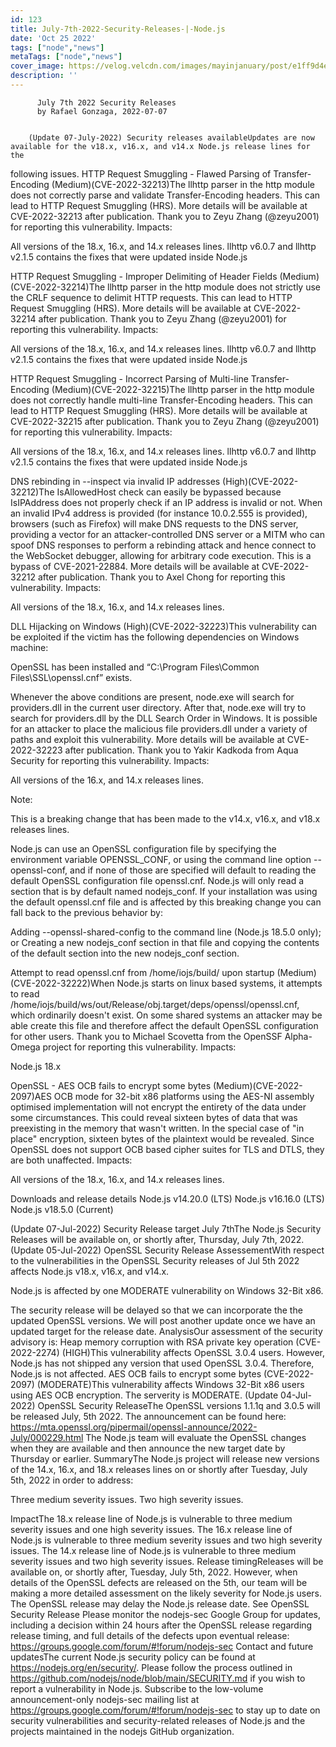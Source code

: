 ```yaml
---
id: 123
title: July-7th-2022-Security-Releases-|-Node.js
date: 'Oct 25 2022'
tags: ["node","news"]
metaTags: ["node","news"]
cover_image: https://velog.velcdn.com/images/mayinjanuary/post/e1ff9d4e-541f-418f-b411-4ab9f39aee16/nodejs.png
description: ''
---
```



        
          July 7th 2022 Security Releases
          by Rafael Gonzaga, 2022-07-07
        

        (Update 07-July-2022) Security releases availableUpdates are now available for the v18.x, v16.x, and v14.x Node.js release lines for the
following issues.
HTTP Request Smuggling - Flawed Parsing of Transfer-Encoding (Medium)(CVE-2022-32213)The llhttp parser in the http module does not correctly parse and validate Transfer-Encoding headers.
This can lead to HTTP Request Smuggling (HRS).
More details will be available at CVE-2022-32213 after publication.
Thank you to Zeyu Zhang (@zeyu2001) for reporting this vulnerability.
Impacts:

All versions of the 18.x, 16.x, and 14.x releases lines.
llhttp v6.0.7 and llhttp v2.1.5 contains the fixes that were updated inside Node.js

HTTP Request Smuggling - Improper Delimiting of Header Fields (Medium)(CVE-2022-32214)The llhttp parser in the http module does not strictly use the CRLF sequence to delimit HTTP requests.
This can lead to HTTP Request Smuggling (HRS).
More details will be available at CVE-2022-32214 after publication.
Thank you to Zeyu Zhang (@zeyu2001) for reporting this vulnerability.
Impacts:

All versions of the 18.x, 16.x, and 14.x releases lines.
llhttp v6.0.7 and llhttp v2.1.5 contains the fixes that were updated inside Node.js

HTTP Request Smuggling - Incorrect Parsing of Multi-line Transfer-Encoding (Medium)(CVE-2022-32215)The llhttp parser in the http module does not correctly handle multi-line Transfer-Encoding headers.
This can lead to HTTP Request Smuggling (HRS).
More details will be available at CVE-2022-32215 after publication.
Thank you to Zeyu Zhang (@zeyu2001) for reporting this vulnerability.
Impacts:

All versions of the 18.x, 16.x, and 14.x releases lines.
llhttp v6.0.7 and llhttp v2.1.5 contains the fixes that were updated inside Node.js

DNS rebinding in --inspect via invalid IP addresses (High)(CVE-2022-32212)The IsAllowedHost check can easily be bypassed because IsIPAddress does not properly check if an IP address is invalid or not.
When an invalid IPv4 address is provided (for instance 10.0.2.555 is provided), browsers (such as Firefox) will make DNS requests to the DNS server,
providing a vector for an attacker-controlled DNS server or a MITM who can spoof DNS responses to perform a rebinding attack and hence connect to the WebSocket debugger, allowing for arbitrary code execution. This is a bypass of CVE-2021-22884.
More details will be available at CVE-2022-32212 after publication.
Thank you to Axel Chong for reporting this vulnerability.
Impacts:

All versions of the 18.x, 16.x, and 14.x releases lines.

DLL Hijacking on Windows (High)(CVE-2022-32223)This vulnerability can be exploited if the victim has the following dependencies on Windows machine:

OpenSSL has been installed and “C:\Program Files\Common Files\SSL\openssl.cnf” exists.

Whenever the above conditions are present, node.exe will search for providers.dll in the current user directory.
After that, node.exe will try to search for providers.dll by the DLL Search Order in Windows.
It is possible for an attacker to place the malicious file providers.dll under a variety of paths and exploit this vulnerability.
More details will be available at CVE-2022-32223 after publication.
Thank you to Yakir Kadkoda from Aqua Security for reporting this vulnerability.
Impacts:

All versions of the 16.x, and 14.x releases lines.

Note:

This is a breaking change that has been made to the v14.x, v16.x, and v18.x releases lines.

Node.js can use an OpenSSL configuration file by specifying the environment
variable OPENSSL_CONF, or using the command line option --openssl-conf, and
if none of those are specified will default to reading the default OpenSSL
configuration file openssl.cnf. Node.js will only read a section that is by
default named nodejs_conf.
If your installation was using the default openssl.cnf file and is affected by this breaking change
you can fall back to the previous behavior by:

Adding --openssl-shared-config to the command line (Node.js 18.5.0 only); or
Creating a new nodejs_conf section in that file and copying the contents of the default section into the new nodejs_conf section.

Attempt to read openssl.cnf from /home/iojs/build/ upon startup (Medium)(CVE-2022-32222)When Node.js starts on linux based systems, it attempts to read /home/iojs/build/ws/out/Release/obj.target/deps/openssl/openssl.cnf,
which ordinarily doesn't exist. On some shared systems an attacker may be able create this file and therefore affect the default OpenSSL configuration for other users.
Thank you to Michael Scovetta from the OpenSSF Alpha-Omega project for reporting this vulnerability.
Impacts:

Node.js 18.x

OpenSSL - AES OCB fails to encrypt some bytes (Medium)(CVE-2022-2097)AES OCB mode for 32-bit x86 platforms using the AES-NI assembly optimised
implementation will not encrypt the entirety of the data under some
circumstances.  This could reveal sixteen bytes of data that was
preexisting in the memory that wasn't written.  In the special case of
"in place" encryption, sixteen bytes of the plaintext would be revealed.
Since OpenSSL does not support OCB based cipher suites for TLS and DTLS,
they are both unaffected.
Impacts:

All versions of the 18.x, 16.x, and 14.x releases lines.

Downloads and release details
Node.js v14.20.0 (LTS)
Node.js v16.16.0 (LTS)
Node.js v18.5.0 (Current)


(Update 07-Jul-2022) Security Release target July 7thThe Node.js Security Releases will be available on, or shortly after, Thursday, July 7th, 2022.
(Update 05-Jul-2022) OpenSSL Security Release AssessementWith respect to the vulnerabilities in the OpenSSL Security releases of Jul 5th 2022 affects Node.js v18.x, v16.x, and v14.x.

Node.js is affected by one MODERATE vulnerability on Windows 32-Bit x86.

The security release will be delayed so that we can incorporate the the updated OpenSSL versions.  We
will post another update once we have an updated target for the release date.
AnalysisOur assessment of the security advisory is:
Heap memory corruption with RSA private key operation (CVE-2022-2274) (HIGH)This vulnerability affects OpenSSL 3.0.4 users. However, Node.js has not shipped any version that used OpenSSL 3.0.4.
Therefore, Node.js is not affected.
AES OCB fails to encrypt some bytes (CVE-2022-2097) (MODERATE)This vulnerability affects Windows 32-Bit x86 users using AES OCB encryption. The serverity is MODERATE.
(Update 04-Jul-2022) OpenSSL Security ReleaseThe OpenSSL versions 1.1.1q and 3.0.5 will be released July, 5th 2022. The announcement can be found here: https://mta.openssl.org/pipermail/openssl-announce/2022-July/000229.html
The Node.js team will evaluate the OpenSSL changes when they are available and then announce the new target date by Thursday or earlier.
SummaryThe Node.js project will release new versions of the 14.x, 16.x, and 18.x
releases lines on or shortly after Tuesday, July 5th, 2022 in order to address:

Three medium severity issues.
Two high severity issues.

ImpactThe 18.x release line of Node.js is vulnerable to three medium severity issues and one high severity issues.
The 16.x release line of Node.js is vulnerable to three medium severity issues and two high severity issues.
The 14.x release line of Node.js is vulnerable to three medium severity issues and two high severity issues.
Release timingReleases will be available on, or shortly after, Tuesday, July 5th, 2022.
However, when details of the OpenSSL defects are released on the 5th, our team will be making a more detailed assessment
on the likely severity for Node.js users.
The OpenSSL release may delay the Node.js release date. See OpenSSL Security Release
Please monitor the nodejs-sec Google Group for updates, including a decision within 24 hours after the OpenSSL release regarding release timing, and full details of the defects upon eventual release: https://groups.google.com/forum/#!forum/nodejs-sec
Contact and future updatesThe current Node.js security policy can be found at https://nodejs.org/en/security/. Please follow the process outlined in https://github.com/nodejs/node/blob/main/SECURITY.md if you wish to report a vulnerability in Node.js.
Subscribe to the low-volume announcement-only nodejs-sec mailing list at https://groups.google.com/forum/#!forum/nodejs-sec to stay up to date on security vulnerabilities and security-related releases of Node.js and the projects maintained in the nodejs GitHub organization.

      

